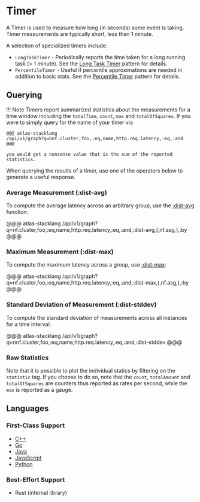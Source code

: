 # Timer

A Timer is used to measure how long (in seconds) some event is taking. Timer measurements
are typically short, less than 1 minute. 

A selection of specialized timers include: 

* `LongTaskTimer` - Periodically reports the time taken for a long running task (> 1 minute). See
  the [Long Task Timer] pattern for details.
* `PercentileTimer` - Useful if percentile approximations are needed in addition to basic stats.
  See the [Percentile Timer] pattern for details.

[Long Task Timer]: ../../patterns/long-task-timer.md
[Percentile Timer]: ../../patterns/percentile-timer.md

## Querying

!!! Note
    Timers report summarized statistics about the measurements for a time window
    including the `totalTime`, `count`, `max` and `totalOfSquares`. If you were to simply query for
    the name of your timer via

    @@@ atlas-stacklang
    /api/v1/graph?q=nnf.cluster,foo,:eq,name,http.req.latency,:eq,:and
    @@@

    you would get a nonsense value that is the sum of the reported statistics.

When querying the results of a timer, use one of the operators below to generate a useful 
response.

### Average Measurement (:dist-avg)

To compute the average latency across an arbitrary group, use the [:dist-avg] function:

@@@ atlas-stacklang
/api/v1/graph?q=nf.cluster,foo,:eq,name,http.req.latency,:eq,:and,:dist-avg,(,nf.asg,),:by
@@@

[:dist-avg]: ../../../asl/ref/dist-avg.md

### Maximum Measurement (:dist-max)

To compute the maximum latency across a group, use [:dist-max]:

@@@ atlas-stacklang
/api/v1/graph?q=nf.cluster,foo,:eq,name,http.req.latency,:eq,:and,:dist-max,(,nf.asg,),:by
@@@

[:dist-max]: ../../../asl/ref/dist-max.md

### Standard Deviation of Measurement (:dist-stddev)

To compute the standard deviation of measurements across all instances for a time interval:

@@@ atlas-stacklang
/api/v1/graph?q=nnf.cluster,foo,:eq,name,http.req.latency,:eq,:and,:dist-stddev
@@@

[:dist-stddev]: ../../../asl/ref/dist-stddev.md

### Raw Statistics

Note that it is possible to plot the individual statics by filtering on the `statistic` tag.
If you choose to do so, note that the `count`, `totalAmount` and `totalOfSquares` are counters
thus reported as rates per second, while the `max` is reported as a gauge.

## Languages

### First-Class Support

* [C++](../../lang/cpp/usage.md)
* [Go](../../lang/go/usage.md)
* [Java](../../lang/java/meters/timer.md)
* [JavaScript](../../lang/js/usage.md)
* [Python](../../lang/py/meters/timer.md)

### Best-Effort Support

* Rust (internal library)
